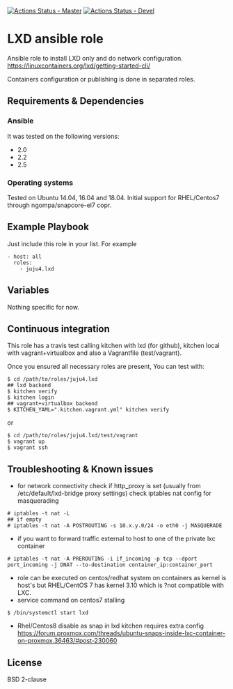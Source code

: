 [![Actions Status - Master](https://github.com/juju4/ansible-lxd/workflows/AnsibleCI/badge.svg)](https://github.com/juju4/ansible-lxd/actions?query=branch%3Amaster)
[![Actions Status - Devel](https://github.com/juju4/ansible-lxd/workflows/AnsibleCI/badge.svg?branch=devel)](https://github.com/juju4/ansible-lxd/actions?query=branch%3Adevel)

# LXD ansible role

Ansible role to install LXD only and do network configuration.
https://linuxcontainers.org/lxd/getting-started-cli/

Containers configuration or publishing is done in separated roles.

## Requirements & Dependencies

### Ansible
It was tested on the following versions:
 * 2.0
 * 2.2
 * 2.5

### Operating systems

Tested on Ubuntu 14.04, 16.04 and 18.04.
Initial support for RHEL/Centos7 through ngompa/snapcore-el7 copr.

## Example Playbook

Just include this role in your list.
For example

```
- host: all
  roles:
    - juju4.lxd
```

## Variables

Nothing specific for now.

## Continuous integration

This role has a travis test calling kitchen with lxd (for github), kitchen local with vagrant+virtualbox and also a Vagrantfile (test/vagrant).

Once you ensured all necessary roles are present, You can test with:
```
$ cd /path/to/roles/juju4.lxd
## lxd backend
$ kitchen verify
$ kitchen login
## vagrant+virtualbox backend
$ KITCHEN_YAML=".kitchen.vagrant.yml" kitchen verify
```
or
```
$ cd /path/to/roles/juju4.lxd/test/vagrant
$ vagrant up
$ vagrant ssh
```

## Troubleshooting & Known issues

* for network connectivity
check if http_proxy is set (usually from /etc/default/lxd-bridge proxy settings)
check iptables nat config for masquerading
```
# iptables -t nat -L
## if empty
# iptables -t nat -A POSTROUTING -s 10.x.y.0/24 -o eth0 -j MASQUERADE
```
* if you want to forward traffic external to host to one of the private lxc container
```
# iptables -t nat -A PREROUTING -i if_incoming -p tcp --dport port_incoming -j DNAT --to-destination container_ip:container_port
```

* role can be executed on centos/redhat system on containers as kernel is host's
but RHEL/CentOS 7 has kernel 3.10 which is ?not compatible with LXC.
* service command on centos7 stalling
```
$ /bin/systemctl start lxd
```

* Rhel/Centos8 disable as snap in lxd kitchen requires extra config
https://forum.proxmox.com/threads/ubuntu-snaps-inside-lxc-container-on-proxmox.36463/#post-230060

## License

BSD 2-clause

